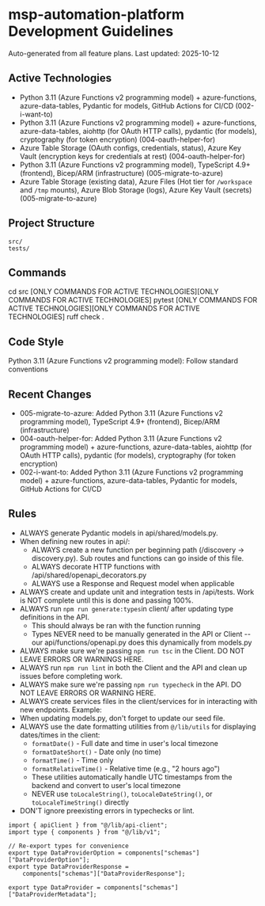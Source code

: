 # msp-automation-platform Development Guidelines

Auto-generated from all feature plans. Last updated: 2025-10-12

## Active Technologies

-   Python 3.11 (Azure Functions v2 programming model) + azure-functions, azure-data-tables, Pydantic for models, GitHub Actions for CI/CD (002-i-want-to)
-   Python 3.11 (Azure Functions v2 programming model) + azure-functions, azure-data-tables, aiohttp (for OAuth HTTP calls), pydantic (for models), cryptography (for token encryption) (004-oauth-helper-for)
-   Azure Table Storage (OAuth configs, credentials, status), Azure Key Vault (encryption keys for credentials at rest) (004-oauth-helper-for)
-   Python 3.11 (Azure Functions v2 programming model), TypeScript 4.9+ (frontend), Bicep/ARM (infrastructure) (005-migrate-to-azure)
-   Azure Table Storage (existing data), Azure Files (Hot tier for `/workspace` and `/tmp` mounts), Azure Blob Storage (logs), Azure Key Vault (secrets) (005-migrate-to-azure)

## Project Structure

```
src/
tests/
```

## Commands

cd src [ONLY COMMANDS FOR ACTIVE TECHNOLOGIES][ONLY COMMANDS FOR ACTIVE TECHNOLOGIES] pytest [ONLY COMMANDS FOR ACTIVE TECHNOLOGIES][ONLY COMMANDS FOR ACTIVE TECHNOLOGIES] ruff check .

## Code Style

Python 3.11 (Azure Functions v2 programming model): Follow standard conventions

## Recent Changes

-   005-migrate-to-azure: Added Python 3.11 (Azure Functions v2 programming model), TypeScript 4.9+ (frontend), Bicep/ARM (infrastructure)
-   004-oauth-helper-for: Added Python 3.11 (Azure Functions v2 programming model) + azure-functions, azure-data-tables, aiohttp (for OAuth HTTP calls), pydantic (for models), cryptography (for token encryption)
-   002-i-want-to: Added Python 3.11 (Azure Functions v2 programming model) + azure-functions, azure-data-tables, Pydantic for models, GitHub Actions for CI/CD

<!-- MANUAL ADDITIONS START -->

## Rules

-   ALWAYS generate Pydantic models in api/shared/models.py.
-   When defining new routes in api/:
    -   ALWAYS create a new function per beginning path (/discovery -> discovery.py). Sub routes and functions can go inside of this file.
    -   ALWAYS decorate HTTP functions with /api/shared/openapi_decorators.py
    -   ALWAYS use a Response and Request model when applicable
-   ALWAYS create and update unit and integration tests in /api/tests. Work is NOT complete until this is done and passing 100%.
-   ALWAYS run `npm run generate:types`in client/ after updating type definitions in the API.
    -   This should always be ran with the function running
    -   Types NEVER need to be manually generated in the API or Client -- our api/functions/openapi.py does this dynamically from models.py
-   ALWAYS make sure we're passing `npm run tsc` in the Client. DO NOT LEAVE ERRORS OR WARNINGS HERE.
-   ALWAYS run `npm run lint` in both the Client and the API and clean up issues before completing work.
-   ALWAYS make sure we're passing `npm run typecheck` in the API. DO NOT LEAVE ERRORS OR WARNING HERE.
-   ALWAYS create services files in the client/services for in interacting with new endpoints. Example:
-   When updating models.py, don't forget to update our seed file.
-   ALWAYS use the date formatting utilities from `@/lib/utils` for displaying dates/times in the client:
    -   `formatDate()` - Full date and time in user's local timezone
    -   `formatDateShort()` - Date only (no time)
    -   `formatTime()` - Time only
    -   `formatRelativeTime()` - Relative time (e.g., "2 hours ago")
    -   These utilities automatically handle UTC timestamps from the backend and convert to user's local timezone
    -   NEVER use `toLocaleString()`, `toLocaleDateString()`, or `toLocaleTimeString()` directly
-   DON'T ignore preexisting errors in typechecks or lint.

```
import { apiClient } from "@/lib/api-client";
import type { components } from "@/lib/v1";

// Re-export types for convenience
export type DataProviderOption = components["schemas"]["DataProviderOption"];
export type DataProviderResponse =
    components["schemas"]["DataProviderResponse"];

export type DataProvider = components["schemas"]["DataProviderMetadata"];
```

<!-- MANUAL ADDITIONS END -->
